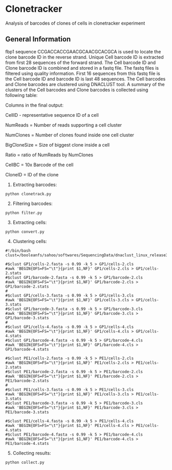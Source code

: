 # Clonetracker
Analysis of barcodes of clones of cells in clonetracker experiment

## General Information

fbp1 sequence CCGACCACCGAACGCAACGCACGCA is used to locate the clone barcode ID in the reverse strand. Unique Cell barcode ID is extracted from first 28 sequences of the forward strand. The Cell barcode ID and Clone barcode ID is combined and stored in a fastq file. The fastq files is filtered using quality information. First 16 sequences from this fastq file is the Cell barcode ID and barcode ID is last 48 sequences. The Cell barcodes and Clone barcodes are clustered using DNACLUST tool. A summary of the clusters of the Cell barcodes and Clone barcodes is collected using following table:

Columns in the final output:

CellID - representative sequence ID of a cell

NumReads = Number of reads supporting a cell cluster

NumClones = Number of clones found inside one cell cluster

BigCloneSize = Size of biggest clone inside a cell

Ratio = ratio of NumReads by NumClones

CellBC = 10x Barcode of the cell

CloneID = ID of the clone


1. Extracting barcodes:
```
python clonetrack.py
```

2. Filtering barcodes:
```
python filter.py
```

3. Extracting cells:
```
python convert.py
```

4. Clustering cells:

```
#!/bin/bash
clust=/booleanfs/sahoo/softwares/SequencingData/dnaclust_linux_release3/dnaclust

#$clust GP1/cells-2.fasta -s 0.99 -k 5 > GP1/cells-2.cls
#awk 'BEGIN{OFS=FS="\t"}{print $1,NF}' GP1/cells-2.cls > GP1/cells-2.stats
#$clust GP1/barcode-2.fasta -s 0.99 -k 5 > GP1/barcode-2.cls
#awk 'BEGIN{OFS=FS="\t"}{print $1,NF}' GP1/barcode-2.cls > GP1/barcode-2.stats
#
#$clust GP1/cells-3.fasta -s 0.99 -k 5 > GP1/cells-3.cls
#awk 'BEGIN{OFS=FS="\t"}{print $1,NF}' GP1/cells-3.cls > GP1/cells-3.stats
#$clust GP1/barcode-3.fasta -s 0.99 -k 5 > GP1/barcode-3.cls
#awk 'BEGIN{OFS=FS="\t"}{print $1,NF}' GP1/barcode-3.cls > GP1/barcode-3.stats
#
#$clust GP1/cells-4.fasta -s 0.99 -k 5 > GP1/cells-4.cls
#awk 'BEGIN{OFS=FS="\t"}{print $1,NF}' GP1/cells-4.cls > GP1/cells-4.stats
#$clust GP1/barcode-4.fasta -s 0.99 -k 5 > GP1/barcode-4.cls
#awk 'BEGIN{OFS=FS="\t"}{print $1,NF}' GP1/barcode-4.cls > GP1/barcode-4.stats

#$clust PE1/cells-2.fasta -s 0.99 -k 5 > PE1/cells-2.cls
#awk 'BEGIN{OFS=FS="\t"}{print $1,NF}' PE1/cells-2.cls > PE1/cells-2.stats
#$clust PE1/barcode-2.fasta -s 0.99 -k 5 > PE1/barcode-2.cls
#awk 'BEGIN{OFS=FS="\t"}{print $1,NF}' PE1/barcode-2.cls > PE1/barcode-2.stats
#
#$clust PE1/cells-3.fasta -s 0.99 -k 5 > PE1/cells-3.cls
#awk 'BEGIN{OFS=FS="\t"}{print $1,NF}' PE1/cells-3.cls > PE1/cells-3.stats
#$clust PE1/barcode-3.fasta -s 0.99 -k 5 > PE1/barcode-3.cls
#awk 'BEGIN{OFS=FS="\t"}{print $1,NF}' PE1/barcode-3.cls > PE1/barcode-3.stats

#$clust PE1/cells-4.fasta -s 0.99 -k 5 > PE1/cells-4.cls
#awk 'BEGIN{OFS=FS="\t"}{print $1,NF}' PE1/cells-4.cls > PE1/cells-4.stats
#$clust PE1/barcode-4.fasta -s 0.99 -k 5 > PE1/barcode-4.cls
#awk 'BEGIN{OFS=FS="\t"}{print $1,NF}' PE1/barcode-4.cls > PE1/barcode-4.stats
```

5. Collecting results:
```
python collect.py
```

